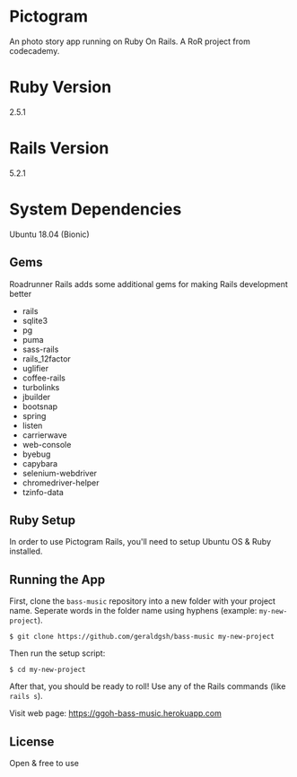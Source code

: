 # Pictogram

An photo story app running on Ruby On Rails. A RoR project from codecademy.

# Ruby Version

2.5.1

# Rails Version

5.2.1

# System Dependencies

Ubuntu 18.04 (Bionic)

## Gems

Roadrunner Rails adds some additional gems for making Rails development better

- rails
- sqlite3
- pg
- puma
- sass-rails
- rails_12factor
- uglifier
- coffee-rails
- turbolinks
- jbuilder
- bootsnap
- spring
- listen
- carrierwave
- web-console
- byebug
- capybara
- selenium-webdriver
- chromedriver-helper
- tzinfo-data

## Ruby Setup

In order to use Pictogram Rails, you'll need to setup Ubuntu OS & Ruby installed.


## Running the App

First, clone the `bass-music` repository into a new folder with your project name.
Seperate words in the folder name using hyphens (example: `my-new-project`).

```
$ git clone https://github.com/geraldgsh/bass-music my-new-project
```

Then run the setup script:

```
$ cd my-new-project
```

After that, you should be ready to roll! Use any of the Rails commands (like `rails s`). 

Visit web page: https://ggoh-bass-music.herokuapp.com

## License

Open & free to use
